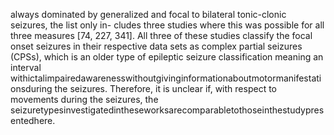 always dominated by generalized and focal to bilateral tonic-clonic seizures, the list only in-
cludes three studies where this was possible for all three measures [74, 227, 341]. All three of
these studies classify the focal onset seizures in their respective data sets as complex partial
seizures (CPSs), which is an older type of epileptic seizure classification meaning an interval
withictalimpairedawarenesswithoutgivinginformationaboutmotormanifestationsduring
the seizures. Therefore, it is unclear if, with respect to movements during the seizures, the
seizuretypesinvestigatedintheseworksarecomparabletothoseinthestudypresentedhere.